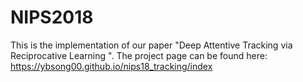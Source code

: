 # NIPS2018
This is the implementation of our paper "Deep Attentive Tracking via Reciprocative Learning
". The project page can be found here:
https://ybsong00.github.io/nips18_tracking/index
